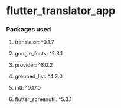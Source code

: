 # flutter_translator_app

### Packages used

1) translator: ^0.1.7

2) google_fonts: ^2.3.1

3) provider: ^6.0.2

4) grouped_list: ^4.2.0

5) intl: ^0.17.0

6) flutter_screenutil: ^5.3.1